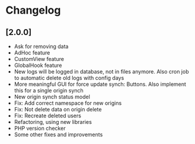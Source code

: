 # Changelog

## [2.0.0]
- Ask for removing data
- AdHoc feature
- CustomView feature
- GlobalHook feature
- New logs will be logged in database, not in files anymore. Also cron job to automatic delete old logs with config days
- More meaningful GUI for force update synch: Buttons. Also implement this for a single origin synch
- New origin synch status model
- Fix: Add correct namespace for new origins
- Fix: Not delete data on origin delete
- Fix: Recreate deleted users
- Refactoring, using new libraries
- PHP version checker
- Some other fixes and improvements
